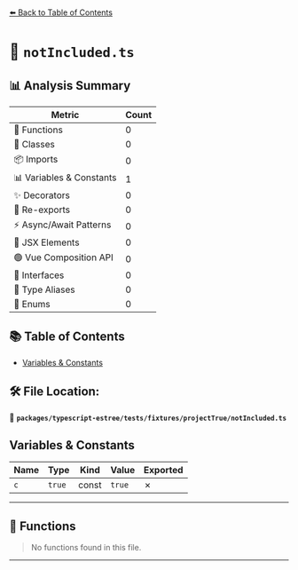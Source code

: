 [⬅️ Back to Table of Contents](../../../../../index.md)

# 📄 `notIncluded.ts`

## 📊 Analysis Summary

| Metric | Count |
|--------|-------|
| 🔧 Functions | 0 |
| 🧱 Classes | 0 |
| 📦 Imports | 0 |
| 📊 Variables & Constants | 1 |
| ✨ Decorators | 0 |
| 🔄 Re-exports | 0 |
| ⚡ Async/Await Patterns | 0 |
| 💠 JSX Elements | 0 |
| 🟢 Vue Composition API | 0 |
| 📐 Interfaces | 0 |
| 📑 Type Aliases | 0 |
| 🎯 Enums | 0 |

## 📚 Table of Contents

- [Variables & Constants](#variables-constants)

## 🛠️ File Location:
📂 **`packages/typescript-estree/tests/fixtures/projectTrue/notIncluded.ts`**

## Variables & Constants

| Name | Type | Kind | Value | Exported |
|------|------|------|-------|----------|
| `c` | `true` | const | `true` | ✗ |


---

## 🔧 Functions

> No functions found in this file.


---